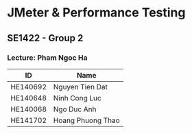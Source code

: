 # JMeter & Performance Testing
## SE1422 - Group 2
### Lecture: Pham Ngoc Ha

| ID | Name |
| ------ | ------ |
| HE140692 | Nguyen Tien Dat |
| HE140648 | Ninh Cong Luc |
| HE140068 | Ngo Duc Anh |
| HE141702 | Hoang Phuong Thao |
